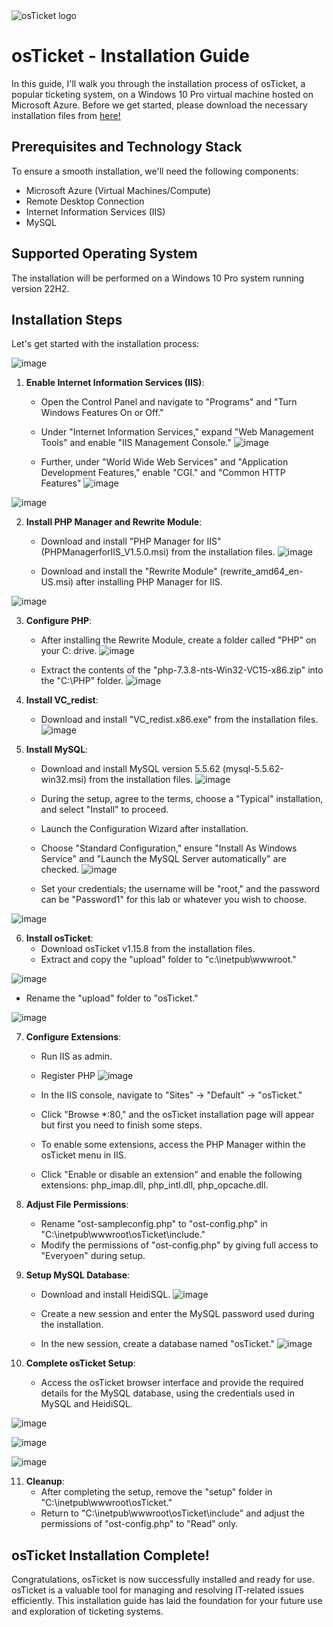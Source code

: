 <img src="https://i.imgur.com/Clzj7Xs.png" alt="osTicket logo"/>
<h1>osTicket - Installation Guide</h1>
In this guide, I'll walk you through the installation process of osTicket, a popular ticketing system, on a Windows 10 Pro virtual machine hosted on Microsoft Azure. Before we get started, please download the necessary installation files from  <a href="https://drive.google.com/drive/u/2/folders/1APMfNyfNzcxZC6EzdaNfdZsUwxWYChf6">here!</a>

<h2>Prerequisites and Technology Stack</h2>
To ensure a smooth installation, we'll need the following components:

- Microsoft Azure (Virtual Machines/Compute)
- Remote Desktop Connection
- Internet Information Services (IIS)
- MySQL

<h2>Supported Operating System</h2>
The installation will be performed on a Windows 10 Pro system running version 22H2.

<h2>Installation Steps</h2>
Let's get started with the installation process:

![image](https://github.com/itnatepena/osticket-prereqs/assets/147539410/d723936c-d049-4209-be45-7889f1734254)


1. **Enable Internet Information Services (IIS)**: 
   - Open the Control Panel and navigate to "Programs" and "Turn Windows Features On or Off." 
   - Under "Internet Information Services," expand "Web Management Tools" and enable "IIS Management Console." 
![image](https://github.com/itnatepena/osticket-prereqs/assets/147539410/2459543a-5f3c-44f9-bc40-94cca1778da9)

   - Further, under "World Wide Web Services" and "Application Development Features," enable "CGI." and "Common HTTP Features"
![image](https://github.com/itnatepena/osticket-prereqs/assets/147539410/4fadb0b4-ad30-41b2-825a-e88117839943)

![image](https://github.com/itnatepena/osticket-prereqs/assets/147539410/60e5aa7b-e347-498c-8e0c-a447ba014dde)

2. **Install PHP Manager and Rewrite Module**:
   - Download and install "PHP Manager for IIS" (PHPManagerforIIS_V1.5.0.msi) from the installation files.
![image](https://github.com/itnatepena/osticket-prereqs/assets/147539410/8896d68f-53f9-4ecc-b471-3d694d8ab03f)

   - Download and install the "Rewrite Module" (rewrite_amd64_en-US.msi) after installing PHP Manager for IIS.

![image](https://github.com/itnatepena/osticket-prereqs/assets/147539410/dd21c7e7-5f84-4fce-ba88-ff7ce34f5db2)


3. **Configure PHP**:
   - After installing the Rewrite Module, create a folder called "PHP" on your C: drive.
![image](https://github.com/itnatepena/osticket-prereqs/assets/147539410/922bffa7-a109-4b15-acca-c05a1375a00a)

   - Extract the contents of the "php-7.3.8-nts-Win32-VC15-x86.zip" into the "C:\PHP" folder.
![image](https://github.com/itnatepena/osticket-prereqs/assets/147539410/7c0f9173-9659-4616-8617-100311493a84)

4. **Install VC_redist**:
   - Download and install "VC_redist.x86.exe" from the installation files.
![image](https://github.com/itnatepena/osticket-prereqs/assets/147539410/ec5ad345-3c32-4fb1-b751-c6cc86c34066)

5. **Install MySQL**:
   - Download and install MySQL version 5.5.62 (mysql-5.5.62-win32.msi) from the installation files.
![image](https://github.com/itnatepena/osticket-prereqs/assets/147539410/5a1ff0fa-3cba-4933-8a24-abf0647ceacc)

   - During the setup, agree to the terms, choose a "Typical" installation, and select "Install" to proceed.
   - Launch the Configuration Wizard after installation.
   - Choose "Standard Configuration," ensure "Install As Windows Service" and "Launch the MySQL Server automatically" are checked.
![image](https://github.com/itnatepena/osticket-prereqs/assets/147539410/62a80ad7-8b35-43fc-bc2b-34552cef57dd)

   - Set your credentials; the username will be "root," and the password can be "Password1" for this lab or whatever you wish to choose.

![image](https://github.com/itnatepena/osticket-prereqs/assets/147539410/1c3ad812-b6f8-496a-b3d5-b3ddd09157ae)

6. **Install osTicket**:
   - Download osTicket v1.15.8 from the installation files.
   - Extract and copy the "upload" folder to "c:\inetpub\wwwroot."

![image](https://github.com/itnatepena/osticket-prereqs/assets/147539410/0fb23710-b0bd-4d5f-bc4d-ec8540e1fcc2)

   - Rename the "upload" folder to "osTicket."

![image](https://github.com/itnatepena/osticket-prereqs/assets/147539410/72024561-6b06-4dfa-8aff-5cbcf0303b82)


7. **Configure Extensions**:
   - Run IIS as admin.
   - Register PHP 
![image](https://github.com/itnatepena/osticket-prereqs/assets/147539410/9a876a33-ba0f-4ea2-9ae0-3041f41e6a64)

   - In the IIS console, navigate to "Sites" -> "Default" -> "osTicket."
   - Click "Browse *:80," and the osTicket installation page will appear but first you need to finish some steps.
   - To enable some extensions, access the PHP Manager within the osTicket menu in IIS. 
   - Click "Enable or disable an extension" and enable the following extensions: php_imap.dll, php_intl.dll, php_opcache.dll.

8. **Adjust File Permissions**:
   - Rename "ost-sampleconfig.php" to "ost-config.php" in "C:\inetpub\wwwroot\osTicket\include."
   - Modify the permissions of "ost-config.php" by giving full access to "Everyoen" during setup.


9. **Setup MySQL Database**:
   - Download and install HeidiSQL.
![image](https://github.com/itnatepena/osticket-prereqs/assets/147539410/aa153fde-9e97-4825-b583-9bd0c01e8591)

   - Create a new session and enter the MySQL password used during the installation.
   - In the new session, create a database named "osTicket."
![image](https://github.com/itnatepena/osticket-prereqs/assets/147539410/284a40bc-4378-4bfa-a96c-99d4eebe8987)


10. **Complete osTicket Setup**:
    - Access the osTicket browser interface and provide the required details for the MySQL database, using the credentials used in MySQL and HeidiSQL.

![image](https://github.com/itnatepena/osticket-prereqs/assets/147539410/44980be7-d77d-4f4f-af2c-e9b335d5809a)


![image](https://github.com/itnatepena/osticket-prereqs/assets/147539410/8af94a62-a73f-4f84-9b26-cf21a21f2315)

![image](https://github.com/itnatepena/osticket-prereqs/assets/147539410/4a01be1c-272d-4977-82aa-c2b04cdc8a75)



11. **Cleanup**:
    - After completing the setup, remove the "setup" folder in "C:\inetpub\wwwroot\osTicket."
    - Return to "C:\inetpub\wwwroot\osTicket\include" and adjust the permissions of "ost-config.php" to "Read" only.

<h2>osTicket Installation Complete!</h2>
Congratulations, osTicket is now successfully installed and ready for use. osTicket is a valuable tool for managing and resolving IT-related issues efficiently. This installation guide has laid the foundation for your future use and exploration of ticketing systems.

